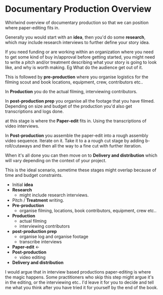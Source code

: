 # Documentary Production Overview

Whirlwind overview of documentary production so that we can position where paper-editing fits in.

Generally you would start with an **idea**, then you'd do some **research**, which may include research interviews to further define your story idea.

If you need funding or are working within an organization where you need to get some kind of buy in/approval before getting started, you might need to write a pitch and/or treatment describing what your story is going to look like, and why is worth making. Eg What do the audience get out of it.

This is followed by **pre-production** where you organise logistics for the filming scout and book locations, equipment, crew, contributors etc..

In **Production** you do the actual filming, interviewing contributors.

In **post-production prep** you organise all the footage that you have filmed. Depending on size and budget of the production you'd also get transcriptions and logs done.

at this stage is where the **Paper-edit** fits in. Using the transcriptions of video interviews.

In **Post-production** you assemble the paper-edit into a rough assembly video sequence. Iterate on it. Take it to a a rough cut stage by adding b-roll/cutaways and then all the way to a fine cut with further iteration.

When it's all done you can then move on to **Delivery and distribution** which will vary depending on the context of your project.

This is the ideal scenario, sometime these stages might overlap because of time and budget constraints.

* Initial **idea**
* **Research**
  * might include research interviews.
* Pitch / **Treatment** writing.
* **Pre-production**
  * organise filming, locations, book   contributors, equipment, crew etc..
* **Production**
  * actual filming
  * interviewing contributors 
* **post-production prep**
  * organise log and organise footage
  * transcribe interviews
* **Paper-edit** ←   
* **Post-production**
  * video editing
* **Delivery and distribution**

I would argue that in interview based productions paper-editing is where the magic happens. Some practitioners who skip this step might argue it's in the editing, or the interviewing etc.. I'd leave it for you to decide and tell me what you think after you have tried it for yourself by the end of the book.

